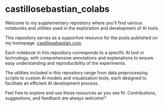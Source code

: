 # castillosebastian_colabs

Welcome to my supplementary repository where you'll find various notebooks and utilities used in the exploration and development of AI tools. 

This repository serves as a supportive resource for the posts published on my homepage: [castillosebastian.com](http://castillosebastian.com).

Each notebook in this repository corresponds to a specific AI tool or technology, with comprehensive annotations and explanations to ensure easy understanding and reproducibility of the experiments. 

The utilities included in this repository range from data preprocessing scripts to custom AI models and visualization tools, each designed to facilitate an efficient AI development process.

Feel free to explore and use these resources as you see fit. Contributions, suggestions, and feedback are always welcome!"
